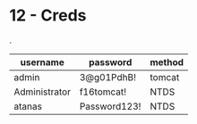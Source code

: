 # 12 - Creds
.



|   username    |   password   | method |
| ------------- | ------------ | ------ |
| admin         | 3@g01PdhB!   | tomcat |
| Administrator | f16tomcat!   | NTDS   |
| atanas        | Password123! | NTDS   |

